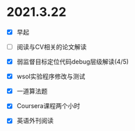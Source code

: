 # 2021.3.22

- [x] 早起 
- [ ] 阅读与CV相关的论文解读
- [x] 弱监督目标定位代码debug层级解读(4/5)
- [x] wsol实验程序修改与测试
- [x] 一道算法题
- [x] Coursera课程两个小时
- [x] 英语外刊阅读



